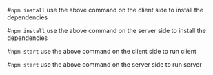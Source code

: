 #`npm install`
use the above command on the client side to install the dependencies

#`npm install`
use the above command on the server side to install the dependencies

#`npm start`
use the above command on the client side to run client

#`npm start`
use the above command on the server side to run server

